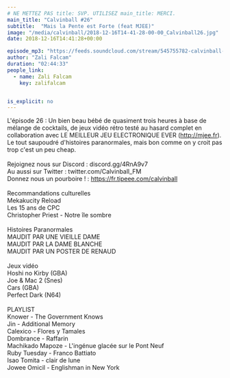 ```yaml
---
# NE METTEZ PAS title: SVP. UTILISEZ main_title: MERCI.
main_title: "Calvinball #26"
subtitle:  "Mais la Pente est Forte (feat MJEE)"
image: "/media/calvinball/2018-12-16T14-41-28-00-00_Calvinball26.jpg"
date: 2018-12-16T14:41:28+00:00

episode_mp3: "https://feeds.soundcloud.com/stream/545755782-calvinball-radio-calvinball-26-mais-la-pente-est-forte-feat-mjee.mp3"
author: "Zali Falcam"
duration: "02:44:33"
people_link: 
  - name: Zali Falcam
    key: zalifalcam


is_explicit: no
---
```


<PodcastHeader/>

<!-- ECRIRE LA DESCRIPTION DE L'EPISODE SOUS CETTE LIGNE -->
L'épisode 26 : Un bien beau bébé de quasiment trois heures à base de mélange de cocktails, de jeux vidéo rétro testé au hasard complet en collaboration avec LE MEILLEUR JEU ELECTRONIQUE EVER (http://mjee.fr). Le tout saupoudré d'histoires paranormales, mais bon comme on y croit pas trop c'est un peu cheap.<br><br>Rejoignez nous sur Discord : discord.gg/4RnA9v7<br>Au aussi sur Twitter : twitter.com/Calvinball_FM<br>Donnez nous un pourboire ! : https://fr.tipeee.com/calvinball<br><br>Recommandations culturelles<br>Mekakucity Reload<br>Les 15 ans de CPC<br>Christopher Priest - Notre île sombre<br><br>Histoires Paranormales<br>MAUDIT PAR UNE VIEILLE DAME<br>MAUDIT PAR LA DAME BLANCHE<br>MAUDIT PAR UN POSTER DE RENAUD<br><br>Jeux vidéo<br>Hoshi no Kirby (GBA)<br>Joe &amp; Mac 2 (Snes)<br>Cars (GBA)<br>Perfect Dark (N64)<br><br>PLAYLIST<br>Knower - The Government Knows<br>Jin - Additional Memory<br>Calexico - Flores y Tamales<br>Dombrance - Raffarin<br>Machikado Mapoze - L'ingénue glacée sur le Pont Neuf<br>Ruby Tuesday - Franco Battiato<br>Isao Tomita - clair de lune<br>Jowee Omicil - Englishman in New York


